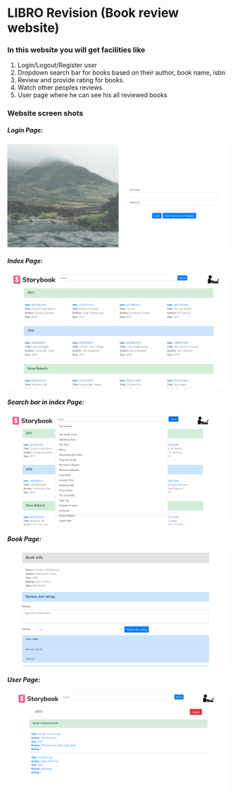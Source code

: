 # LIBRO Revision (Book review website)

### In this website you will get facilities like

1. Login/Logout/Register user
2. Dropdown search bar for books based on their author, book name, isbn
3. Review and provide rating for books.
4. Watch other peoples reviews
5. User page where he can see his all reviewed books

### Website screen shots

##### Login Page:
![alt text](https://github.com/joyabhishek/bookReviewWebsite/blob/master/Screenshots/Login%20Page.PNG "Login Page")

##### Index Page:
![alt text](https://github.com/joyabhishek/bookReviewWebsite/blob/master/Screenshots/Index%20Page.PNG "Index Page")

##### Search bar in index Page:
![alt text](https://github.com/joyabhishek/bookReviewWebsite/blob/master/Screenshots/Search%20Bar.PNG "Search bar in index Page")

##### Book Page:
![alt text](https://github.com/joyabhishek/bookReviewWebsite/blob/master/Screenshots/Book%20Page.PNG "Book Page")

##### User Page:
![alt text](https://github.com/joyabhishek/bookReviewWebsite/blob/master/Screenshots/User%20Page.PNG "User Page")

